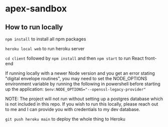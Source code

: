 # apex-sandbox

## How to run locally

`npm install` to install all npm packages

`heroku local web` to run heroku server

`cd client` followed by `npm install` and then `npm start` to run React front-end

If running locally with a newer Node version and you get an error stating "digital envelope routines", you may need to set the NODE_OPTIONS environment variable by running the following in powershell before starting up the application: `$env:NODE_OPTIONS="--openssl-legacy-provider"`

NOTE: The project will not run without setting up a postgres database which is not included in this repo. If you wish to run this locally, please reach out to me and I can provide you with credentials to my dev database.

`git push heroku main` to deploy the whole thing to Heroku
